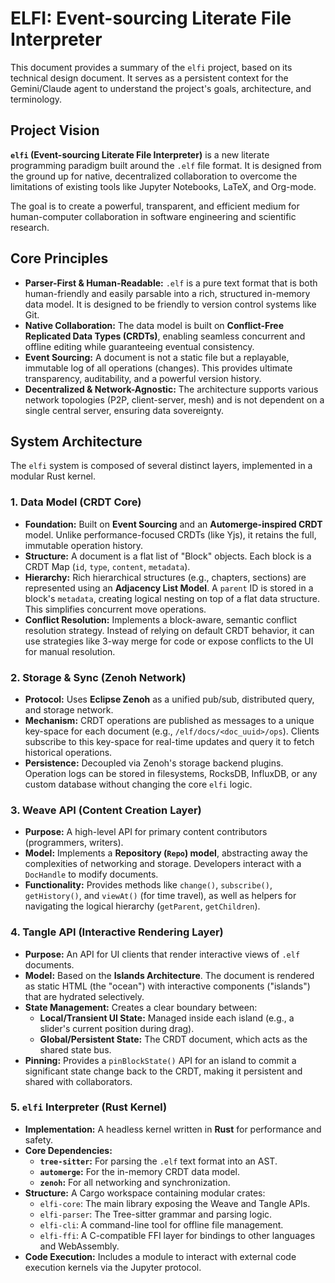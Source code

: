 # ELFI: Event-sourcing Literate File Interpreter

This document provides a summary of the `elfi` project, based on its technical design document. It serves as a persistent context for the Gemini/Claude agent to understand the project's goals, architecture, and terminology.

## Project Vision

**`elfi` (Event-sourcing Literate File Interpreter)** is a new literate programming paradigm built around the `.elf` file format. It is designed from the ground up for native, decentralized collaboration to overcome the limitations of existing tools like Jupyter Notebooks, LaTeX, and Org-mode.

The goal is to create a powerful, transparent, and efficient medium for human-computer collaboration in software engineering and scientific research.

## Core Principles

- **Parser-First & Human-Readable:** `.elf` is a pure text format that is both human-friendly and easily parsable into a rich, structured in-memory data model. It is designed to be friendly to version control systems like Git.
- **Native Collaboration:** The data model is built on **Conflict-Free Replicated Data Types (CRDTs)**, enabling seamless concurrent and offline editing while guaranteeing eventual consistency.
- **Event Sourcing:** A document is not a static file but a replayable, immutable log of all operations (changes). This provides ultimate transparency, auditability, and a powerful version history.
- **Decentralized & Network-Agnostic:** The architecture supports various network topologies (P2P, client-server, mesh) and is not dependent on a single central server, ensuring data sovereignty.

## System Architecture

The `elfi` system is composed of several distinct layers, implemented in a modular Rust kernel.

### 1. Data Model (CRDT Core)

- **Foundation:** Built on **Event Sourcing** and an **Automerge-inspired CRDT** model. Unlike performance-focused CRDTs (like Yjs), it retains the full, immutable operation history.
- **Structure:** A document is a flat list of "Block" objects. Each block is a CRDT Map (`id`, `type`, `content`, `metadata`).
- **Hierarchy:** Rich hierarchical structures (e.g., chapters, sections) are represented using an **Adjacency List Model**. A `parent` ID is stored in a block's `metadata`, creating logical nesting on top of a flat data structure. This simplifies concurrent move operations.
- **Conflict Resolution:** Implements a block-aware, semantic conflict resolution strategy. Instead of relying on default CRDT behavior, it can use strategies like 3-way merge for code or expose conflicts to the UI for manual resolution.

### 2. Storage & Sync (Zenoh Network)

- **Protocol:** Uses **Eclipse Zenoh** as a unified pub/sub, distributed query, and storage network.
- **Mechanism:** CRDT operations are published as messages to a unique key-space for each document (e.g., `/elf/docs/<doc_uuid>/ops`). Clients subscribe to this key-space for real-time updates and query it to fetch historical operations.
- **Persistence:** Decoupled via Zenoh's storage backend plugins. Operation logs can be stored in filesystems, RocksDB, InfluxDB, or any custom database without changing the core `elfi` logic.

### 3. Weave API (Content Creation Layer)

- **Purpose:** A high-level API for primary content contributors (programmers, writers).
- **Model:** Implements a **Repository (`Repo`) model**, abstracting away the complexities of networking and storage. Developers interact with a `DocHandle` to modify documents.
- **Functionality:** Provides methods like `change()`, `subscribe()`, `getHistory()`, and `viewAt()` (for time travel), as well as helpers for navigating the logical hierarchy (`getParent`, `getChildren`).

### 4. Tangle API (Interactive Rendering Layer)

- **Purpose:** An API for UI clients that render interactive views of `.elf` documents.
- **Model:** Based on the **Islands Architecture**. The document is rendered as static HTML (the "ocean") with interactive components ("islands") that are hydrated selectively.
- **State Management:** Creates a clear boundary between:
    - **Local/Transient UI State:** Managed inside each island (e.g., a slider's current position during drag).
    - **Global/Persistent State:** The CRDT document, which acts as the shared state bus.
- **Pinning:** Provides a `pinBlockState()` API for an island to commit a significant state change back to the CRDT, making it persistent and shared with collaborators.

### 5. `elfi` Interpreter (Rust Kernel)

- **Implementation:** A headless kernel written in **Rust** for performance and safety.
- **Core Dependencies:**
    - **`tree-sitter`:** For parsing the `.elf` text format into an AST.
    - **`automerge`:** For the in-memory CRDT data model.
    - **`zenoh`:** For all networking and synchronization.
- **Structure:** A Cargo workspace containing modular crates:
    - `elfi-core`: The main library exposing the Weave and Tangle APIs.
    - `elfi-parser`: The Tree-sitter grammar and parsing logic.
    - `elfi-cli`: A command-line tool for offline file management.
    - `elfi-ffi`: A C-compatible FFI layer for bindings to other languages and WebAssembly.
- **Code Execution:** Includes a module to interact with external code execution kernels via the Jupyter protocol.
